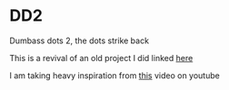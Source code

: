 # DD2
Dumbass dots 2, the dots strike back

This is a revival of an old project I did linked [here](https://github.com/Pumpkintitan/Minigames/blob/master/Dumbass%20Dots.html)

I am taking heavy inspiration from [this](https://www.youtube.com/watch?v=N3tRFayqVtk) video on youtube
